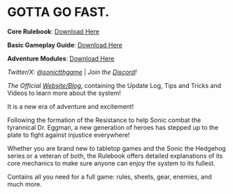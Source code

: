 <link rel="shortcut icon" type="image/png" href="/_includes/favicon.ico">

# GOTTA GO FAST.

**Core Rulebook**: [Download Here](-)

**Basic Gameplay Guide**: [Download Here](-)

**Adventure Modules**: [Download Here](-)

*Twitter/X: [@sonictthgame](https://x.com/sonictthgame)*  | *Join the [Discord](https://discord.gg/ZaTzbRg9)!*

*The Official [Website/Blog](https://www.sonictth.com)*, containing the Update Log, Tips and Tricks and Videos to learn more about the system!

It is a new era of adventure and excitement!

Following the formation of the Resistance to help Sonic combat the tyrannical Dr. Eggman, 
a new generation of heroes has stepped up to the plate to fight against injustice everywhere!

Whether you are brand new to tabletop games and the Sonic the Hedgehog series or a veteran of both, the Rulebook offers detailed explanations of its core mechanics to make sure anyone can enjoy the system to its fullest.

Contains all you need for a full game: rules, sheets, gear, enemies, and much more.

